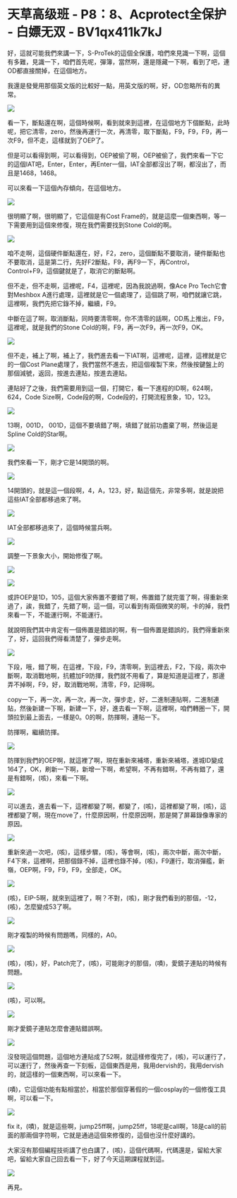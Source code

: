 # 天草高级班 - P8：8、Acprotect全保护 - 白嫖无双 - BV1qx411k7kJ

好，這就可能我們來講一下，S-ProTek的這個全保護，咱們來見識一下啊，這個有多難，見識一下，咱們首先呢，彈簿，當然啊，還是隱藏一下啊，看到了吧，連OD都直接關掉，在這個地方。

我還是發覺用那個英文版的比較好一點，用英文版的啊，好，OD忽略所有的異常。

![](img/8599c88490319ddda7b11f795f166a0c_1.png)

看一下，斷點還在啊，這個時候啊，看到就來到這裡，在這個地方下個斷點，此時呢，把它清零，zero，然後再運行一次，再清零，取下斷點，F9，F9，F9，再一次F9，但不走，這樣就到了OEP了。

但是可以看得到啊，可以看得到，OEP被偷了啊，OEP被偷了，我們來看一下它的這個IAT吧，Enter，Enter，再Enter一個，IAT全部都沒出了啊，都沒出了，而且是1468，1468。

可以來看一下這個內存傾向，在這個地方。

![](img/8599c88490319ddda7b11f795f166a0c_3.png)

很明顯了啊，很明顯了，它這個是有Cost Frame的，就是這麼一個東西啊，等一下需要用到這個來修復，現在我們需要找到Stone Cold的啊。



![](img/8599c88490319ddda7b11f795f166a0c_5.png)

咱不走啊，這個硬件斷點還在，好，F2，zero，這個斷點不要取消，硬件斷點也不要取消，這是第二行，先好F2斷點，F9，再F9一下，再Control，Control+F9，這個鍵就是了，取消它的斷點啊。

但不走，但不走啊，這裡呢，F4，這裡呢，因為我說過啊，像Ace Pro Tech它會對Meshbox A進行處理，這裡就是它一個處理了，這個跳了啊，咱們就讓它跳，這裡啊，我們先把它錄不掉，繼續，F9。

中斷在這了啊，取消斷點，同時要清零啊，你不清零的話啊，OD馬上推出，F9，這裡呢，就是我們的Stone Cold的啊，F9，再一次F9，再一次F9，OK。



![](img/8599c88490319ddda7b11f795f166a0c_7.png)

但不走，補上了啊，補上了，我們進去看一下IAT啊，這裡呢，這裡，這裡就是它的一個Cost Plane處理了，我們當然不進去，把這個複製下來，然後按鍵盤上的那個減號，返回，按進去連貼，按進去連貼。

連貼好了之後，我們需要用到這一個，打開它，看一下進程的ID啊，624啊，624，Code Size啊，Code段的啊，Code段的，打開流程景象，1D，123。



![](img/8599c88490319ddda7b11f795f166a0c_9.png)

13啊，001D， 001D，這個不要填錯了啊，填錯了就前功盡棄了啊，然後這是Spline Cold的Star啊。



![](img/8599c88490319ddda7b11f795f166a0c_11.png)

我們來看一下，剛才它是14開頭的啊。

![](img/8599c88490319ddda7b11f795f166a0c_13.png)

14開頭的，就是這一個段啊，4，A，123，好，點這個先，非常多啊，就是說把這些IAT全部都移過來了啊。



![](img/8599c88490319ddda7b11f795f166a0c_15.png)

IAT全部都移過來了，這個時候當兵啊。

![](img/8599c88490319ddda7b11f795f166a0c_17.png)

調整一下景象大小，開始修復了啊。

![](img/8599c88490319ddda7b11f795f166a0c_19.png)

![](img/8599c88490319ddda7b11f795f166a0c_20.png)

或許OEP是1D，105，這個大家佈置不要錯了啊，佈置錯了就完蛋了啊，得重新來過了，誒，我錯了，先錯了啊，這一個，可以看到有兩個微笑的啊，卡的掉，我們來看一下，不能運行啊，不能運行。

就說明我們其中肯定有一個佈置是錯誤的啊，有一個佈置是錯誤的，我們得重新來了，好，這回我們得看清楚了，彈步走啊。



![](img/8599c88490319ddda7b11f795f166a0c_22.png)

下段，哦，錯了啊，在這裡，下段，F9，清零啊，到這裡去，F2，下段，兩次中斷啊，取消戰地啊，抗體加F9防揮，我們就不用看了，算是知道是這裡了，那邊弄不掉啊，F9，好，取消戰地啊，清零，F9，記得啊。

copy一下，再一次，再一次，再一次，彈步走，好，二進制連貼啊，二進制連貼，然後新建一下啊，新建一下，好，進去看一下啊，這裡啊，咱們轉圈一下，開頭拉到最上面去，一樣是0。0的啊，防揮啊，連貼一下。

防揮啊，繼續防揮。

![](img/8599c88490319ddda7b11f795f166a0c_24.png)

防揮到我們的OEP啊，就這裡了啊，現在重新來補塔，重新來補塔，進城ID變成164了，OK，刷新一下啊，新增一下啊，希望啊，不再有錯啊，不再有錯了，還是有錯啊，(咳)，來看一下啊。



![](img/8599c88490319ddda7b11f795f166a0c_26.png)

可以進去，進去看一下，這裡都變了啊，都變了，(咳)，這裡都變了啊，(咳)，這裡都變了啊，現在move了，什麼原因啊，什麼原因啊，那是開了屏幕錄像專家的原因。



![](img/8599c88490319ddda7b11f795f166a0c_28.png)

重新來過一次吧，(咳)，這樣步驟，(咳)，等會啊，(咳)，兩次中斷，兩次中斷，F4下來，這裡啊，把那個錄不掉，這裡也錄不掉，(咳)，F9運行，取消彈艦，新嶺，OEP啊，F9，F9，F9，全部走，OK。



![](img/8599c88490319ddda7b11f795f166a0c_30.png)

(咳)，EIP-5啊，就來到這裡了，啊？不對，(咳)，剛才我們看到的那個，-12，(咳)，怎麼變成53了啊。



![](img/8599c88490319ddda7b11f795f166a0c_32.png)

剛才複製的時候有問題嗎，同樣的，A0。

![](img/8599c88490319ddda7b11f795f166a0c_34.png)

(咳)，(咳)，好，Patch完了，(咳)，可能剛才的那個，(嘖)，愛鏡子連貼的時候有問題。

![](img/8599c88490319ddda7b11f795f166a0c_36.png)

(咳)，可以啊。

![](img/8599c88490319ddda7b11f795f166a0c_38.png)

剛才愛鏡子連貼怎麼會連貼錯誤啊。

![](img/8599c88490319ddda7b11f795f166a0c_40.png)

沒發現這個問題，這個地方連貼成了52啊，就這樣修復完了，(咳)，可以運行了，可以運行了，然後再查一下刻板，這個東西是用，我用dervish的，我用dervish的，就這樣的一個東西啊，可以來看一下。

(嘖)，它這個功能有點相當於，相當於那個穿著假的一個cosplay的一個修復工具啊，可以看一下。

![](img/8599c88490319ddda7b11f795f166a0c_42.png)

fix it，(嘖)，就是這些啊，jump25ff啊，jump25ff，18呢是call啊，18是call的前面的那兩個字符啊，它就是通過這個來修復的，這個也沒什麼好講的。

大家沒有那個編程技術講了也白講了，(咳)，這個代碼啊，代碼還是，留給大家吧，留給大家自己回去看一下，好了今天這期課程就到這。



![](img/8599c88490319ddda7b11f795f166a0c_44.png)

再見。